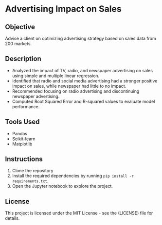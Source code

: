 # Advertising Impact on Sales

## Objective
Advise a client on optimizing advertising strategy based on sales data from 200 markets.

## Description
- Analyzed the impact of TV, radio, and newspaper advertising on sales using simple and multiple linear regression.
- Identified that radio and social media advertising had a stronger positive impact on sales, while newspaper had little to no impact.
- Recommended focusing on radio advertising and discontinuing newspaper advertising.
- Computed Root Squared Error and R-squared values to evaluate model performance.

## Tools Used
- Pandas
- Scikit-learn
- Matplotlib

## Instructions
1. Clone the repository
2. Install the required dependencies by running `pip install -r requirements.txt`.
3. Open the Jupyter notebook to explore the project.

## License
This project is licensed under the MIT License - see the (LICENSE) file for details.
